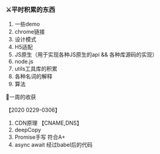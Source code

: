 ### ⚔平时积累的东西

1. 一些demo
2. chrome链接
3. 设计模式
4. H5适配
5. JS原生（用于实现各种JS原生的api && 各种库源码的实现）
6. node.js
7. utils工具库的积累
8. 各种名词的解释
9. 算法


📝一周的收获

【2020 0229-0306】 
1. CDN原理 【CNAME,DNS】
2. deepCopy
3. Promise手写 符合A+
4. async await 经过babel后的代码